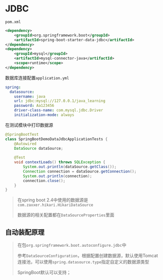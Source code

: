# JDBC

`pom.xml` 

```xml
<dependency>
    <groupId>org.springframework.boot</groupId>
    <artifactId>spring-boot-starter-data-jdbc</artifactId>
</dependency>
<dependency>
    <groupId>mysql</groupId>
    <artifactId>mysql-connector-java</artifactId>
    <scope>runtime</scope>
</dependency>
```

数据库连接配置`application.yml`

```yml
spring:
  datasource:
    username: java
    url: jdbc:mysql://127.0.0.1/java_learning
    password: Aa123456
    driver-class-name: com.mysql.jdbc.Driver
    initialization-mode: always
```

在测试模块中打印数据源

```java
@SpringBootTest
class SpringBootDemoDataJdbcApplicationTests {
    @Autowired
    DataSource dataSource;
    
    @Test
    void contextLoads() throws SQLException {
        System.out.println(dataSource.getClass());
        Connection connection = dataSource.getConnection();
        System.out.println(connection);
        connection.close();
    }
}
```

> 在spring boot 2.4中使用的数据源是`com.zaxxer.hikari.HikariDataSource`
>
> 数据源的相关配置都在`DataSourceProperties`里面



## 自动装配原理

>在包`org.springframework.boot.autoconfigure.jdbc`中
>
>参考`DataSourceConfiguration`，根据配置创建数据源，默认使用Tomcat连接池，可以使用`spring.datasource.type`指定自定义的数据源类型
>
>SpringBoot默认可以支持；

